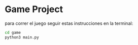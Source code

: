# Game Project

para correr el juego seguir estas instrucciones en la terminal:

```sh
cd game
python3 main.py
```